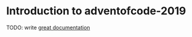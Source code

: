 # Introduction to adventofcode-2019

TODO: write [great documentation](http://jacobian.org/writing/what-to-write/)

